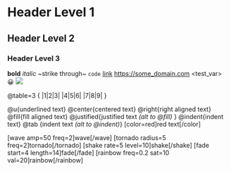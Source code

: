 # Header Level 1
## Header Level 2
### Header Level 3
**bold**
*italic*
~strike through~
`code`
[link](https://some_domain.com)
https://some_domain.com
<test_var>
:grinning:
![](res://icon.png)

@table=3 {
|1|2|3|
|4|5|6|
|7|8|9|
}

@u{underlined text}
@center{centered text}
@right{right aligned text}
@fill{fill aligned text}
@justified{justified text *(alt to @fill)* }
@indent{indent text}
@tab {indent text *(alt to @indent)*}
[color=red]red text[/color]

[wave amp=50 freq=2]wave[/wave]
[tornado radius=5 freq=2]tornado[/tornado]
[shake rate=5 level=10]shake[/shake]
[fade start=4 length=14]fade[/fade]
[rainbow freq=0.2 sat=10 val=20]rainbow[/rainbow]


